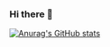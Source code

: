 ### Hi there 👋

[![Anurag's GitHub stats](https://github-readme-stats.vercel.app/api?username=tilek)](https://github.com/anuraghazra/github-readme-stats)
